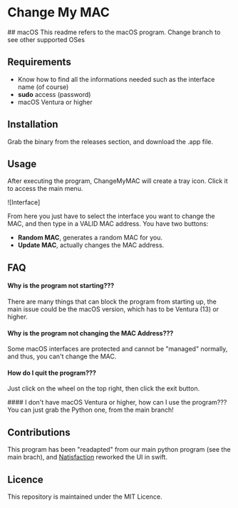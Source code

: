 # Change My MAC

## macOS
This readme refers to the macOS program. Change branch to see other supported OSes

## Requirements
- Know how to find all the informations needed such as the interface name (of course)
- **sudo** access (password)
- macOS Ventura or higher

## Installation
Grab the binary from the releases section, and download the .app file.

## Usage
After executing the program, ChangeMyMAC will create a tray icon. Click it to access the main menu.

![Interface]

From here you just have to select the interface you want to change the MAC, and then type in a VALID MAC address.
You have two buttons:
- **Random MAC**, generates a random MAC for you.
- **Update MAC**, actually changes the MAC address.

## FAQ

#### Why is the program not starting???
There are many things that can block the program from starting up, the main issue could be the macOS version, which has to be Ventura (13) or higher.

#### Why is the program not changing the MAC Address???
Some macOS interfaces are protected and cannot be "managed" normally, and thus, you can't change the MAC.

#### How do I quit the program???
Just click on the wheel on the top right, then click the exit button.

#### I don't have macOS Ventura or higher, how can I use the program???
You can just grab the Python one, from the main branch!

## Contributions
This program has been "readapted" from our main python program (see the main brach), and [Natisfaction](https://github.com/Natisfaction) reworked the UI in swift.

## Licence
This repository is maintained under the MIT Licence.
